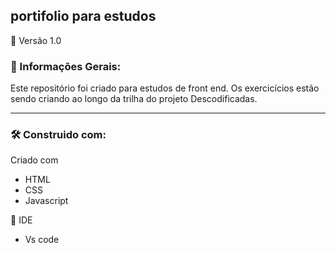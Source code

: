 ## portifolio para estudos 

📌 Versão
1.0

### 🚀 Informações Gerais:
 
Este repositório foi criado para estudos de front end.
Os exercicícios estão sendo criando ao longo da trilha do projeto Descodificadas.

-------------------------------------------------------------------------------------

### 🛠️ Construido com:

Criado com 

 * HTML
 * CSS
 * Javascript
 

🔧 IDE
 * Vs code
